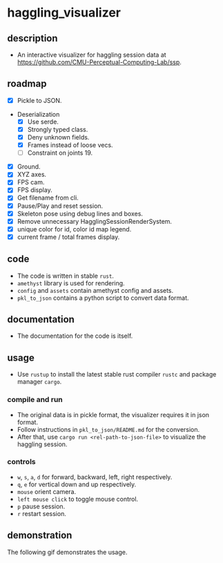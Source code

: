 # haggling\_visualizer

## description
- An interactive visualizer for haggling session data at <https://github.com/CMU-Perceptual-Computing-Lab/ssp>.

## roadmap
- [x] Pickle to JSON.
- Deserialization
    - [x] Use serde.
    - [x] Strongly typed class.
    - [x] Deny unknown fields.
    - [x] Frames instead of loose vecs.
    - [ ] Constraint on joints 19.
- [x] Ground.
- [x] XYZ axes.
- [x] FPS cam.
- [x] FPS display.
- [x] Get filename from cli.
- [x] Pause/Play and reset session.
- [x] Skeleton pose using debug lines and boxes.
- [x] Remove unnecessary HagglingSessionRenderSystem.
- [x] unique color for id, color id map legend.
- [x] current frame / total frames display.

## code
- The code is written in stable `rust`.
- `amethyst` library is used for rendering.
- `config` and `assets` contain amethyst config and assets.
- `pkl_to_json` contains a python script to convert data format.

## documentation
- The documentation for the code is itself.

## usage
- Use `rustup` to install the latest stable rust compiler `rustc` and package manager `cargo`.

### compile and run
- The original data is in pickle format, the visualizer requires it in json format.
- Follow instructions in `pkl_to_json/README.md` for the conversion.
- After that, use `cargo run <rel-path-to-json-file>` to visualize the haggling session.

### controls
- `w`, `s`, `a`, `d` for forward, backward, left, right respectively.
- `q`, `e` for vertical down and up respectively.
- `mouse` orient camera.
- `left mouse click` to toggle mouse control.
- `p` pause session.
- `r` restart session.

## demonstration
The following gif demonstrates the usage.

